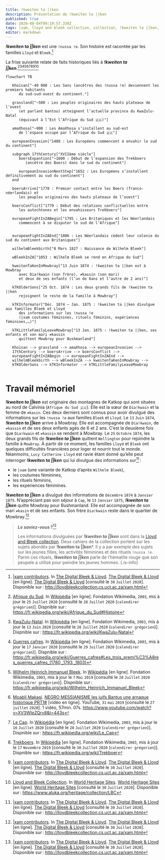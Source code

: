 ```yaml
---
title: !kweiten ta ||ken
description: Présentation de !kweiten ta ||ken
published: true
date: 2020-08-04T09:19:57.330Z
tags: |xam, lloyd and bleek collection, collection, !kweiten ta ||ken, ta, ||ken, rachel, !kweiten ta
editor: markdown
---
```


***!kweiten ta ||ken*** est une `!nussa !e`. Son histoire est racontée par les familles `Lloyd` et `Bleek`.[^1]

La frise suivante relate de faits historiques liés à ***!kweiten ta ||ken***.[^4][^5][^6][^3][^7][^8][^9][^1][^2]

```mermaid
flowchart TB
   
   Khoïsan["-40 000 : Les Sans (ancêtres des !nussa !e) deviennent les premiers habitants
      du sud-sud-ouest du continent."]
   
   grassland["~500 : Les peuples originaires des hauts plateaux de l’ouest
      (et parlant bantou) atteignent l’actuelle province du KwaZulu-Natal
      (équivaut à l’Est l’Afrique du Sud 🇿🇦)"]
   
   amaXhosa["~900 : Les AmaXhosa s’installent au sud-est
      de l’espace occupé par l’Afrique du Sud 🇿🇦"]
   
   europeanInvasion["1488 : Les Européens commencent à envahir le sud du continent"]
   
   subgraph 17thCentury["XVIIème siècle"]
      boersExpantion["~1600 : Début de l’expansion des Trekboers
         (ancêtre des Boers) dans le sud du continent"]
      
      europeanInvasionNextStep["1652 : Les Européens s’installent définitivement au sud du continent"]
   end
   
   boersArrive["1770 : Premier contact entre les Boers (franco-néerlandais) et
      les peuples originaires des hauts plateaux de l’ouest"]
   
   boersConflict["1779 : Début des relations conflictuelles entre
      les autochtones et les envahisseurs Trekboers"]
      
   europeanFightInZABegin["1795 : Les Britaniques et les Néerlandais
      commencent à se disputer le sud de l’Afrique"]
   

   europeanFightInZAEnd["1806 : Les Néerlandais cèdent leur colonie du sud du continent aux Britaniques"]
               
   wilhelmBleekbirth["8 Mars 1827 : Naissance de Wilhelm Bleek"]
               
   wBleekInZA["1853 : Wilhelm Bleek se rend en Afrique du Sud"]
      
   kweitenTaKenInMowbray["13 Juin 1874 : !kweiten ta ||ken est à Mowbray
      avec Dia!kwain (son frère), ≠kassin (son mari)
      et deux de ses enfants (l’un de 6ans et l’autre de 2 ans)"]
               
   kTKOlderSons["25 Oct. 1874 : Les deux grands fils de !kweiten ta ||ken
      rejoignent le reste de la famille à Mowbray"]
   
   kTKInformator["Déc. 1874 − Jan. 1875 : !kweiten ta ||ken divulgue aux familles Bleek et Lloyd
      des informations sur les !nussa !e
      (|xam coutumes féminines, rituels féminins, expériences féminines,…)"]
      
   kTKLittleFamilyLeaveMowbray["13 Jan. 1875 : !kweiten ta ||ken, ses enfants et son mari ≠kassin
      quittent Mowbray pour Bushmanland"]
   
   Khoïsan --> grassland --> amaXhosa --> europeanInvasion -->
   17thCentury --> boersArrive --> boersConflict --> 
   europeanFightInZABegin --> europeanFightInZAEnd -->
   wilhelmBleekbirth --> wBleekInZA --> kweitenTaKenInMowbray -->
   kTKOlderSons --> kTKInformator --> kTKLittleFamilyLeaveMowbray
   
```

# Travail mémoriel

***!kweiten ta ||ken*** est originaire des montagnes de Katkop qui sont situées au nord de Calvinia (`Afrique du Sud 🇿🇦`). Elle est la sœur de `Dia!kwain` et la femme de `≠kasin`. Ces deux derniers sont connus pour avoir divulgué des informations sur les `!nussa !e` aux familles `Bleek` et `Lloyd`. Le `13` `Juin` `1874`, ***!kweiten ta ||ken***  arrive à Mowbray. Elle est accompagnée de `Dia!kwain`, de `≠kassin` et de ses deux enfants agés de 6 et 2 ans. C’est la deuxième fois que `Dia!kwain` et `≠kassin` se rendent à Mowbray. Le `25` `Octobre` `1874`, les deux grands fils de ***!kweiten ta ||ken*** quittent `Wellington` pour rejoindre la famille à `Mowbray`. À partir de ce moment, les familles `Lloyd` et `Bleek` ont quelques difficultés financières pour loger et nourrir tout le monde. Néanmoins, `Lucy Catherine Lloyd` est ravie étant donné qu’elle peut interroger ***!kweiten ta ||ken*** qui lui divulgue des informations sur[^1] :

- le `|xam` (une variante de Katkop d’après `Wilhelm Bleek`),
- les coutumes féminines,
- les rituels féminins,
- les expériences féminines.

***!kweiten ta ||ken*** a divulgué des informations de `Décembre` `1874` à `Janvier` `1875`. N’appréciant pas son séjour à `Cap`, le `13` `Janvier` `1875`, ***!kweiten ta ||ken*** quitte Mowbray pour Bushmanland. Elle est accompagnée de son mari `≠kasin` et de ses enfants. Son frère `Dia!kwain` reste dans le quartier de Mowbray.[^1]

> ***Le saviez-vous ?***[^1]
> 
> Les informations divulguées par ***!kweiten ta ||ken*** sont dans la [Lloyd and Bleek collection](http://lloydbleekcollection.cs.uct.ac.za). Deux cahiers de la collection portent sur les sujets abordés par **!kweiten ta ||ken***. Il y a par exemple des sujets sur les jeunes filles, les activités féminines et des rituels `!nussa !e`. Parmi ces rituels, ***!kweiten ta ||ken*** parle de l’hématite rouge que son peupele a utilisé pour peindre les jeunes hommes.
{.is-info}

[^1]: [|xam contributors](http://lloydbleekcollection.cs.uct.ac.za/xam.html). In [The Digital Bleek & Lloyd](http://lloydbleekcollection.cs.uct.ac.za). [The Digital Bleek & Lloyd](http://lloydbleekcollection.cs.uct.ac.za) [en ligne]. [The Digital Bleek & Lloyd](http://lloydbleekcollection.cs.uct.ac.za) [consulté le `30` `Juillet` `2020`]. Disponible sur : http://lloydbleekcollection.cs.uct.ac.za/xam.html
[^2]: [Lloyd and Bleek Collection](https://www.aluka.org/heritage/collection/LBC). In [World Heritage Sites](https://www.aluka.org/heritage). [World Heritage Sites](https://www.aluka.org/heritage) [en ligne]. [World Heritage Sites](https://www.aluka.org/heritage) [consulté le `30` `Juillet` `2020`]. Disponible sur : https://www.aluka.org/heritage/collection/LBC
[^3]: [Wilhelm Heinrich Immanuel Bleek](https://fr.wikipedia.org/wiki/Wilhelm_Heinrich_Immanuel_Bleek). In [Wikipédia](https://wikipedia.org) [en ligne]. Fondation Wikimedia, `2003`, mis à jour le `7` `Mai` `2019` [consulté le `28` `Juillet` `2020` (`calendirer grégorien`)]. Dispnible sur : https://fr.wikipedia.org/wiki/Wilhelm_Heinrich_Immanuel_Bleek
[^4]: [Afrique du Sud](https://fr.wikipedia.org/wiki/Afrique_du_Sud#Histoire). In [Wikipédia](https://wikipedia.org) [en ligne]. Fondation Wikimedia, `2003`, mis à jour le `25` `Juillet` `2020` [consulté le `28` `Juillet` `2020` (`calendirer grégorien`)]. Dispnible sur : https://fr.wikipedia.org/wiki/Afrique_du_Sud#Histoire
[^5]: [KwaZulu-Natal](https://fr.wikipedia.org/wiki/KwaZulu-Natal). In [Wikipédia](https://wikipedia.org) [en ligne]. Fondation Wikimedia, `2003`, mis à jour le `13` `Juin` `2020` [consulté le `28` `Juillet` `2020` (`calendirer grégorien`)]. Dispnible sur : https://fr.wikipedia.org/wiki/KwaZulu-Natal
[^6]: [Guerres cafres](https://fr.wikipedia.org/wiki/Guerres_cafres#Les_trois_premi%C3%A8res_guerres_cafres_(1780,_1793,_1803)). In [Wikipédia](https://wikipedia.org) [en ligne]. Fondation Wikimedia, `2003`, mis à jour le `17` `Janvier` `2020` [consulté le `29` `Juillet` `2020` (`calendirer grégorien`)]. Dispnible sur : https://fr.wikipedia.org/wiki/Guerres_cafres#Les_trois_premi%C3%A8res_guerres_cafres_(1780,_1793,_1803)
[^7]: [Moabli Makasi](https://www.youtube.com/channel/UCjj4wUCAsYWITZQv4DbtPNw). [NEGRO MESSIANISME les juifs Bantus une arnaque historique PRT1#](https://www.youtube.com/watch?v=XV3WIpZQrv8&t=443s) [vidéo en ligne]. YouTube, `31` `mai` `2019` [consulté le `27` `juillet` `2020`]. 1 vidéo, 57min. 07s. https://www.youtube.com/watch?v=XV3WIpZQrv8&t=443s
[^8]: [Le Cap](https://fr.wikipedia.org/wiki/Le_Cap). In [Wikipédia](https://wikipedia.org) [en ligne]. Fondation Wikimedia, `2003`, mis à jour le `16` `Juillet` `2020` [consulté le `28` `Juillet` `2020` (`calendirer grégorien`)]. Dispnible sur : https://fr.wikipedia.org/wiki/Le_Cap
[^9]: [Trekboers](https://fr.wikipedia.org/wiki/Trekboer). In [Wikipédia](https://wikipedia.org) [en ligne]. Fondation Wikimedia, `2003`, mis à jour le `17` `Novembre` `2019` [consulté le `30` `Juillet` `2020` (`calendirer grégorien`)]. Dispnible sur : https://fr.wikipedia.org/wiki/Trekboer
[^10]: [Huguenot](https://fr.wikipedia.org/wiki/Huguenot). In [Wikipédia](https://wikipedia.org) [en ligne]. Fondation Wikimedia, `2003`, mis à jour le `26` `Mai` `2020` [consulté le `30` `Juillet` `2020` (`calendirer grégorien`)]. Dispnible sur : https://fr.wikipedia.org/wiki/Huguenot